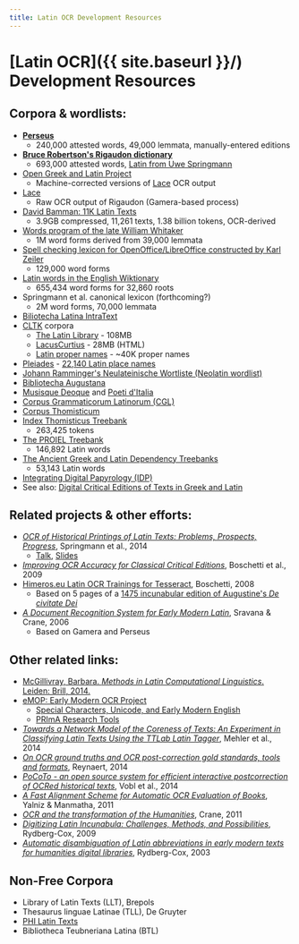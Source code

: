 ```yaml
---
title: Latin OCR Development Resources
---
```


# [Latin OCR]({{ site.baseurl }}/) Development Resources

## Corpora & wordlists:

 * [**Perseus**](http://www.perseus.tufts.edu/hopper/opensource/download)
   * 240,000 attested words, 49,000 lemmata, manually-entered editions
 * [**Bruce Robertson's Rigaudon dictionary**](https://github.com/brobertson/rigaudon/blob/master/Dictionaries/greek_and_latin.txt)
   * 693,000 attested words, [Latin from Uwe Springmann](https://twitter.com/heml/status/537057040351244288)
 * [Open Greek and Latin Project](https://github.com/OpenGreekAndLatin)
   * Machine-corrected versions of [Lace](http://heml.mta.ca/lace) OCR output
 * [Lace](http://heml.mta.ca/lace)
   * Raw OCR output of Rigaudon (Gamera-based process)
 * [David Bamman: 11K Latin Texts](http://www.cs.cmu.edu/~dbamman/latin.html)
   * 3.9GB compressed, 11,261 texts, 1.38 billion tokens, OCR-derived
 * [Words program of the late William Whitaker](http://archives.nd.edu/whitaker/words.htm)
   * 1M word forms derived from 39,000 lemmata
 * [Spell checking lexicon for OpenOffice/LibreOffice constructed by Karl Zeiler](http://extensions.openoffice.org/en/project/latin-spelling-and-hyphenation-dictionaries)
   * 129,000 word forms
 * [Latin words in the English Wiktionary](http://dsh.oxfordjournals.org/content/early/2015/03/29/llc.fqv008)
   * 655,434 word forms for 32,860 roots
 * Springmann et al. canonical lexicon (forthcoming?)
   * 2M word forms, 70,000 lemmata
 * [Biliotecha Latina IntraText](http://www.intratext.com/LATINA/)
 * [CLTK](https://github.com/kylepjohnson/cltk) corpora
   * [The Latin Library](https://github.com/cltk/latin_corpus_latin_library) - 108MB
   * [LacusCurtius](https://github.com/cltk/latin_corpus_lacus_curtius) - 28MB (HTML)
   * [Latin proper names](https://github.com/cltk/latin_proper_names) - ~40K proper names
 * [Pleiades](http://pleiades.stoa.org/) - [22,140 Latin place names](https://github.com/ryanfb/latinocr-lattraining/commit/29b71a03840080e1fc679a8c992001257dcf2a73)
 * [Johann Ramminger's Neulateinische Wortliste (Neolatin wordlist)](http://www.neulatein.de/)
 * [Bibliotecha Augustana](http://www.hs-augsburg.de/~harsch/augustana.html#la)
 * [Musisque Deoque](http://www.mqdq.it/mqdq/home.jsp?lingua=en) and [Poeti d'Italia](http://www.mqdq.it/mqdq/poetiditalia/home.jsp?lingua=en)
 * [Corpus Grammaticorum Latinorum (CGL)](http://kaali.linguist.jussieu.fr/CGL/text.jsp)
 * [Corpus Thomisticum](http://www.corpusthomisticum.org/)
 * [Index Thomisticus Treebank](http://itreebank.marginalia.it/)
   * 263,425 tokens
 * [The PROIEL Treebank](https://github.com/proiel/proiel-treebank)
   * 146,892 Latin words
 * [The Ancient Greek and Latin Dependency Treebanks](http://nlp.perseus.tufts.edu/syntax/treebank/latin.html)
   * 53,143 Latin words
 * [Integrating Digital Papyrology (IDP)](https://github.com/papyri/idp.data)
 * See also: [Digital Critical Editions of Texts in Greek and Latin](https://wiki.digitalclassicist.org/Digital_Critical_Editions_of_Texts_in_Greek_and_Latin)

## Related projects & other efforts:

 * [*OCR of Historical Printings of Latin Texts: Problems, Prospects, Progress*](http://www.cis.uni-muenchen.de/~springmann/papers/2014-04-07-DATeCH2014-Springmann.pdf), Springmann et al., 2014
   * [Talk](http://vimeo.com/99220359), [Slides](http://www.cis.uni-muenchen.de/~springmann/acroases/2014-05-20-Madrid.pdf)
 * [*Improving OCR Accuracy for Classical Critical Editions*](http://link.springer.com/chapter/10.1007/978-3-642-04346-8_17), Boschetti et al., 2009
 * [Himeros.eu Latin OCR Trainings for Tesseract](http://www.himeros.eu/), Boschetti, 2008
   * Based on 5 pages of a [1475 incunabular edition of Augustine's *De civitate Dei*](https://archive.org/details/augustinidecivitatedei00jensuoft)
 * [*A Document Recognition System for Early Modern Latin*](http://dl.tufts.edu/catalog/tufts:PB.001.001.00021), Sravana & Crane, 2006
   * Based on Gamera and Perseus

## Other related links:

 * [McGillivray, Barbara. *Methods in Latin Computational Linguistics*. Leiden: Brill, 2014.](http://www.worldcat.org/title/methods-in-latin-computational-linguistics/oclc/868040419)
 * [eMOP: Early Modern OCR Project](http://emop.tamu.edu/)
   * [Special Characters, Unicode, and Early Modern English](http://emop.tamu.edu/node/53)
   * [PRImA Research Tools](http://www.primaresearch.org/tools)
 * [*Towards a Network Model of the Coreness of Texts: An Experiment in Classifying Latin Texts Using the TTLab Latin Tagger*](http://link.springer.com/chapter/10.1007/978-3-319-12655-5_5), Mehler et al., 2014
 * [*On OCR ground truths and OCR post-correction gold standards, tools and formats*](http://dl.acm.org/citation.cfm?id=2595216), Reynaert, 2014
 * [*PoCoTo - an open source system for efficient interactive postcorrection of OCRed historical texts*](http://dl.acm.org/citation.cfm?id=2595197), Vobl et al., 2014
 * [*A Fast Alignment Scheme for Automatic OCR Evaluation of Books*](http://dx.doi.org/10.1109/ICDAR.2011.157), Yalniz & Manmatha, 2011
 * [*OCR and the transformation of the Humanities*](https://impactocr.wordpress.com/2011/10/25/keynote-ocr-and-the-transformation-of-the-humanities-2/), Crane, 2011
 * [*Digitizing Latin Incunabula: Challenges, Methods, and Possibilities*](http://digitalhumanities.org/dhq/vol/3/1/000027/000027.html), Rydberg-Cox, 2009
 * [*Automatic disambiguation of Latin abbreviations in early modern texts for humanities digital libraries*](http://dl.acm.org/citation.cfm?id=827207), Rydberg-Cox, 2003

## Non-Free Corpora

 * Library of Latin Texts (LLT), Brepols
 * Thesaurus linguae Latinae (TLL), De Gruyter
 * [PHI Latin Texts](http://latin.packhum.org/)
 * Bibliotheca Teubneriana Latina (BTL)
